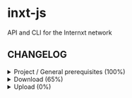 # inxt-js
API and CLI for the Internxt network

## CHANGELOG

<details>
  <summary>Project / General prerequisites (100%)</summary>
  
- - [X] Create the project
- - [X] Typescript
- - [X] Install and configure dependencies
- - [X] Browserify: Make lib browser-compatible

</details>

<details>
  <summary>Download (65%)</summary>
  
- - [X] Research C project (download logic)
- - [X] Make API request
- - - [X] Request file info
- - - [X] Request file mirrors
- - [X] Get shards info
- - [X] Connect to nodes and download shards
- - - [X] Check shard integrity after download
- - - [X] Try to download shard again if it fails
- - [ ] Exchange reports for each shard downloaded
- - [ ] FileMuxer
- - - [X] Get original code from js lib
- - - [X] Transcribe original code to TypeScript
- - - [X] Test
- - - [ ] Stop stream if shard integrity fails
- - - [X] Retry shard download if it fails (3-5 times)
- - - [X] If shard cannot be downloaded, request another mirror
- - - [X] Blacklist the failed mirror
- - - [X] Use some system to rewind stream and start again from the failed shard
- - - [ ] Report file progress
- - [X] Download file as a stream
- - - [X] Create a dummy Readable stream
- - - [X] Pipe stream to FileMuxer
- - [X] Recompose file
- - [X] Decrypt file
- - [ ] Serve file
- - - [ ] As path on CLI version
- - - [ ] As blob in Browser version
- - [ ] Use erasure codes
- - - [ ] Detect if file can be recovered (has erasure codes)
- - - [ ] Detect if file NEEDS to be recovered (missing shards)
- - - [ ] Use parity shards to recompose the missing shards

  </details>

<details>
  <summary>Upload (0%)</summary>

- - [ ] Research C project
- - [ ] Make API request
- - [ ] Analize file info
- - [ ] Encrypt the file
- - [ ] File Demuxer
- - - [ ] Calculate the suitable size of shards
- - - [ ] Split file into shards (all w/ same size)
- - - [ ] Upload as a stream
- - - [ ] Report upload progress
- - [ ] Publish shards on nodes
- - [ ] Check if shards are published
- - [ ] Exchange reports for each shard uploaded (to trigger mirror creation)
- - [ ] Create parity shards with erasure codes
- - [ ] Publish all file info into the bucket

</details>
